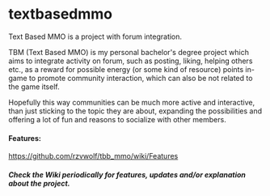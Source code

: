 # textbasedmmo
Text Based MMO is a project with forum integration.

TBM (Text Based MMO) is my personal bachelor's degree project which aims to integrate activity on forum, such as posting, liking, helping others etc., as a reward for possible energy (or some kind of resource) points in-game to promote community interaction, which can also be not related to the game itself.

Hopefully this way communities can be much more active and interactive, than just sticking to the topic they are about, expanding the possibilities and offering a lot of fun and reasons to socialize with other members.

#### Features:
https://github.com/rzvwolf/tbb_mmo/wiki/Features

##### Check the Wiki periodically for features, updates and/or explanation about the project.
